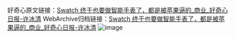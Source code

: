 好奇心原文链接：[Swatch 终于也要做智能手表了，都是被苹果逼的_商业_好奇心日报-许冰清](https://www.qdaily.com/articles/2061.html)
WebArchive归档链接：[Swatch 终于也要做智能手表了，都是被苹果逼的_商业_好奇心日报-许冰清](http://web.archive.org/web/20190623150809/https://www.qdaily.com/articles/2061.html)
![image](http://ww3.sinaimg.cn/large/007d5XDply1g3v4lvcnvij30u038ie81)